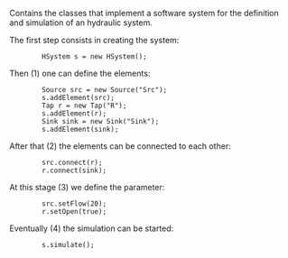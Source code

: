 Contains the classes that implement a software system for the definition
and simulation of an hydraulic system.

The first step consists in creating the system:

            HSystem s = new HSystem();

Then (1) one can define the elements:

            Source src = new Source("Src");
            s.addElement(src);
            Tap r = new Tap("R");
            s.addElement(r);
            Sink sink = new Sink("Sink");
            s.addElement(sink);

After that (2) the elements can be connected to each other:

            src.connect(r);
            r.connect(sink);

At this stage (3) we define the parameter:

            src.setFlow(20);
            r.setOpen(true);

Eventually (4) the simulation can be started:

            s.simulate();
